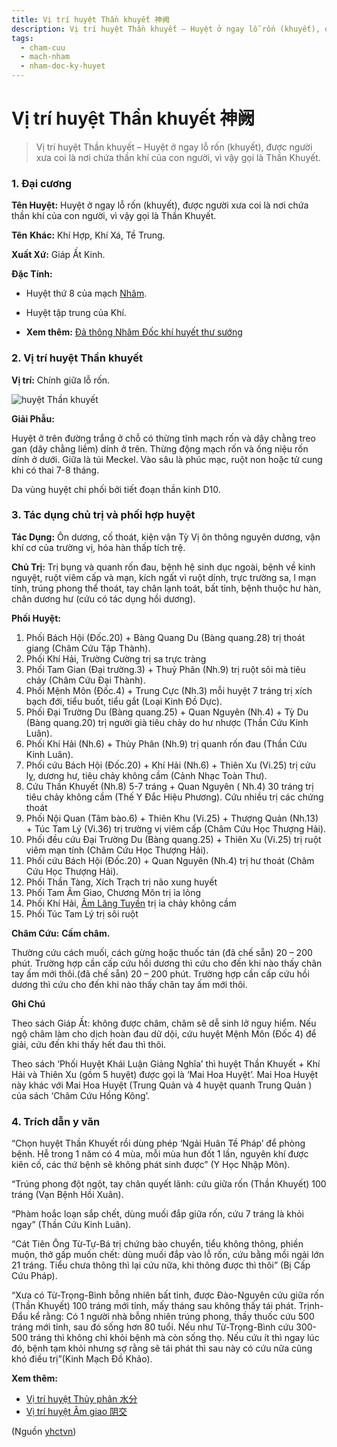 ```yaml
---
title: Vị trí huyệt Thần khuyết 神阙
description: Vị trí huyệt Thần khuyết – Huyệt ở ngay lỗ rốn (khuyết), được người xưa coi là nơi chứa thần khí của con người, vì vậy gọi là Thần Khuyết.
tags:
  - cham-cuu
  - mach-nham
  - nham-doc-ky-huyet
---
```


# Vị trí huyệt Thần khuyết 神阙 

> Vị trí huyệt Thần khuyết – Huyệt ở ngay lỗ rốn (khuyết), được người xưa coi là nơi chứa thần khí của con người, vì vậy gọi là Thần Khuyết.

### 1. Đại cương

**Tên Huyệt:** Huyệt ở ngay lỗ rốn (khuyết), được người xưa coi là nơi chứa thần khí của con người, vì vậy gọi là Thần Khuyết.

**Tên** **Khác:** Khí Hợp, Khí Xá, Tề Trung.

**Xuất Xứ:** Giáp Ất Kinh.

**Đặc Tính:**

+ Huyệt thứ 8 của mạch [Nhâm](/yhctvn/dai-cuong-mach-nham/).

+ Huyệt tập trung của Khí.

* **Xem thêm:** [Đả thông Nhâm Đốc khí huyết thư sướng](/yhctvn/da-thong-nham-doc-khi-huyet-thu-suong/)

### 2. Vị trí huyệt Thần khuyết

**Vị trí:** Chính giữa lỗ rốn.

![huyệt Thần khuyết](/imgs/yhctvn/huyet-than-khuyet-300x187.jpg)

**Giải Phẫu:**

Huyệt ở trên đường trắng ở chỗ có thừng tĩnh mạch rốn và dây chằng treo gan (dây chằng liềm) dính ở trên. Thừng động mạch rốn và ống niệu rốn dính ở dưới. Giữa là túi Meckel. Vào sâu là phúc mạc, ruột non hoặc tử cung khi có thai 7-8 tháng.

Da vùng huyệt chi phối bởi tiết đoạn thần kinh D10.

### 3. Tác dụng chủ trị và phối hợp huyệt

**Tác Dụng:** Ôn dương, cố thoát, kiện vận Tỳ Vị ôn thông nguyên dương, vận khí cơ của trường vị, hóa hàn thấp tích trệ.

**Chủ Trị:** Trị bụng và quanh rốn đau, bệnh hệ sinh dục ngoài, bệnh về kinh nguyệt, ruột viêm cấp và mạn, kích ngất vì ruột dính, trực trường sa, l mạn tính, trúng phong thể thoát, tay chân lạnh toát, bất tỉnh, bệnh thuộc hư hàn, chân dương hư (cứu có tác dụng hồi dương).

**Phối Huyệt:**

1. Phối Bách Hội (Đốc.20) + Bàng Quang Du (Bàng quang.28) trị thoát giang (Châm Cứu Tập Thành).
2. Phối Khí Hải, Trường Cường trị sa trực tràng
3. Phối Tam Gian (Đại trường.3) + Thuỷ Phân (Nh.9) trị ruột sôi mà tiêu chảy (Châm Cứu Đại Thành).
4. Phối Mệnh Môn (Đốc.4) + Trung Cực (Nh.3) mỗi huyệt 7 tráng trị xích bạch đới, tiểu buốt, tiểu gắt (Loại Kinh Đồ Dực).
5. Phối Đại Trường Du (Bàng quang.25) + Quan Nguyên (Nh.4) + Tỳ Du (Bàng quang.20) trị người già tiêu chảy do hư nhược (Thần Cứu Kinh Luân).
6. Phối Khí Hải (Nh.6) + Thủy Phân (Nh.9) trị quanh rốn đau (Thần Cứu Kinh Luân).
7. Phối cứu Bách Hội (Đốc.20) + Khí Hải (Nh.6) + Thiên Xu (Vi.25) trị cửu lỵ, dương hư, tiêu chảy không cầm (Cảnh Nhạc Toàn Thư).
8. Cứu Thần Khuyết (Nh.8) 5-7 tráng + Quan Nguyên ( Nh.4) 30 tráng trị tiêu chảy không cầm (Thế Y Đắc Hiệu Phương). Cứu nhiều trị các chứng thoát
9. Phối Nội Quan (Tâm bào.6) + Thiên Khu (Vi.25) + Thượng Quản (Nh.13) + Túc Tam Lý (Vi.36) trị trường vị viêm cấp (Châm Cứu Học Thượng Hải).
10. Phối đều cứu Đại Trường Du (Bàng quang.25) + Thiên Xu (Vi.25) trị ruột viêm mạn tính (Châm Cứu Học Thượng Hải).
11. Phối cứu Bách Hội (Đốc.20) + Quan Nguyên (Nh.4) trị hư thoát (Châm Cứu Học Thượng Hải).
12. Phối Thần Tàng, Xích Trạch trị não xung huyết
13. Phối Tam Âm Giao, Chương Môn trị ỉa lỏng
14. Phối Khí Hải, [Âm Lăng Tuyền](/yhctvn/vi-tri-huyet-am-lang-tuyen-%e9%98%b4%e9%99%b5%e6%b3%89/) trị ỉa chảy không cầm
15. Phối Túc Tam Lý trị sôi ruột

**Châm Cứu:** **Cấm châm.**

Thường cứu cách muối, cách gừng hoặc thuốc tán (đã chế sẵn) 20 – 200 phút. Trường hợp cần cấp cứu hồi dương thì cứu cho đến khi nào thấy chân tay ấm mới thôi.(đã chế sẵn) 20 – 200 phút. Trường hợp cần cấp cứu hồi dương thì cứu cho đến khi nào thấy chân tay ấm mới thôi.

**Ghi Chú**

Theo sách Giáp Ất: không được châm, châm sẽ dễ sinh lở nguy hiểm. Nếu ngộ châm làm cho dịch hoàn đau dữ dội, cứu huyệt Mệnh Môn (Đốc 4) để giải, cứu đến khi thấy hết đau thì thôi.

Theo sách ‘Phối Huyệt Khái Luận Giảng Nghĩa’ thì huyệt Thần Khuyết + Khí Hải và Thiên Xu (gồm 5 huyệt) được gọi là ‘Mai Hoa Huyệt’. Mai Hoa Huyệt này khác với Mai Hoa Huyệt (Trung Quản và 4 huyệt quanh Trung Quản ) của sách ‘Châm Cứu Hồng Kông’.

### 4. Trích dẫn y văn

“Chọn huyệt Thần Khuyết rồi dùng phép ‘Ngải Huân Tề Pháp’ để phòng bệnh. Hễ trong 1 năm có 4 mùa, mỗi mùa hun đốt 1 lần, nguyên khí được kiên cố, các thứ bệnh sẽ không phát sinh được” (Y Học Nhập Môn).

“Trúng phong đột ngột, tay chân quyết lãnh: cứu giữa rốn (Thần Khuyết) 100 tráng (Vạn Bệnh Hồi Xuân).

“Phàm hoắc loạn sắp chết, dùng muối đắp giữa rốn, cứu 7 tráng là khỏi ngay” (Thần Cứu Kinh Luân).

“Cát Tiên Ông Từ-Tự-Bá trị chứng bào chuyển, tiểu không thông, phiền muộn, thở gấp muốn chết: dùng muối đắp vào lỗ rốn, cứu bằng mồi ngải lớn 21 tráng. Tiểu chưa thông thì lại cứu nữa, khi thông được thì thôi” (Bị Cấp Cứu Pháp).

“Xưa có Từ-Trọng-Bình bỗng nhiên bất tỉnh, được Đào-Nguyên cứu giữa rốn (Thần Khuyết) 100 tráng mới tỉnh, mấy tháng sau không thấy tái phát. Trịnh-Đẩu kể rằng: Có 1 người nhà bỗng nhiên trúng phong, thầy thuốc cứu 500 tráng mới tỉnh, sau đó sống hơn 80 tuổi. Nếu như Từ-Trọng-Bình cứu 300-500 tráng thì không chỉ khỏi bệnh mà còn sống thọ. Nếu cứu ít thì ngay lúc đó, bệnh tạm khỏi nhưng sợ rằng sẽ tái phát thì sau này có cứu nữa cũng khó điều trị”(Kinh Mạch Đồ Khảo).

**Xem thêm:**

* [Vị trí huyệt Thủy phân 水分](/yhctvn/vi-tri-huyet-thuy-phan-%e6%b0%b4%e5%88%86/)
* [Vị trí huyệt Âm giao 阴交](/yhctvn/vi-tri-huyet-am-giao-%e9%98%b4%e4%ba%a4/)

(Nguồn <a href="https://yhctvn.com/vi-tri-huyet-than-khuyet-神阙/" target="_blank">yhctvn</a>)

